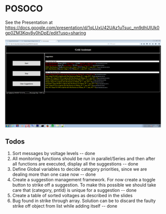 # POSOCO

See the Presentation at https://docs.google.com/presentation/d/1qLUxU42UAz1uTsuc_nn9dhUIUk0gp0ZM3Kqv8y0hDpE/edit?usp=sharing

![Grid Assistant UI Snapshot](https://github.com/tmon610/POSOCO/raw/master/img/grid_assistant_ui.png)

## Todos
1. Sort messages by voltage levels -- done
2. All monitoring functions should be run in parallel/Series and then after all functions are executed, display all the suggestions -- done
3. Define Global variables to decide category priorities, since we are dealing more than one case now -- done
4. Create a suggestion management framework. For now create a toggle button to strike off a suggestion. To make this possible we should take care that (category, pntId) is unique for a suggestion -- done
5. Create a table of sorted voltages as described in the slides
6. Bug found in strike through array. Solution can be to discard the faulty strike off object from list while adding itself -- done